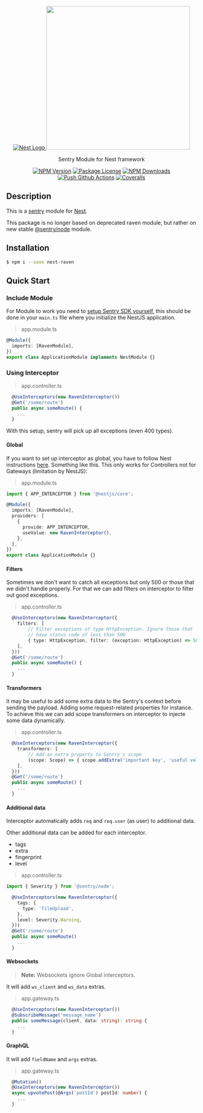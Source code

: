 <p align="center">
  <a href="http://nestjs.com/" target="blank"><img src="http://kamilmysliwiec.com/public/nest-logo.png#1" alt="Nest Logo" />   </a>
  <a href="https://sentry.io" target="_blank"><img src="https://sentry-brand.storage.googleapis.com/sentry-logo-black.png" width="380"></a>
</p>

<p align="center">Sentry Module for Nest framework</p>

<p align="center">
<a href="https://www.npmjs.com/package/nest-raven"><img src="https://img.shields.io/npm/v/nest-raven.svg" alt="NPM Version" /></a>
<a href="https://www.npmjs.com/package/nest-raven"><img src="https://img.shields.io/npm/l/nest-raven.svg" alt="Package License" /></a>
<a href="https://www.npmjs.com/package/nest-raven"><img src="https://img.shields.io/npm/dm/nest-raven.svg" alt="NPM Downloads" /></a>
<a href="https://github.com/mentos1386/nest-raven/actions?query=workflow%3AMaster"><img src="https://github.com/mentos1386/nest-raven/workflows/Master/badge.svg?event=push" alt="Push Github Actions" /></a>
<a href="https://coveralls.io/github/mentos1386/nest-raven"><img src="https://coveralls.io/repos/github/mentos1386/nest-raven/badge.svg?branch=master" alt="Coveralls" /></a>
</p>

## Description

This is a [sentry](https://sentry.io/) module for [Nest](https://github.com/nestjs/nest).

This package is no longer based on deprecated raven module, but rather on new stable [@sentry/node](https://www.npmjs.com/package/@sentry/node) module.

## Installation

```bash
$ npm i --save nest-raven
```

## Quick Start

### Include Module

For Module to work you need to [setup Sentry SDK yourself](https://docs.sentry.io/platforms/node/),
this should be done in your `main.ts` file where you initialize the NestJS application.

> app.module.ts

```ts
@Module({
  imports: [RavenModule],
})
export class ApplicationModule implements NestModule {}
```

### Using Interceptor

> app.controller.ts

```ts
  @UseInterceptors(new RavenInterceptor())
  @Get('/some/route')
  public async someRoute() {
    ...
  }
```

With this setup, sentry will pick up all exceptions (even 400 types).

#### Global

If you want to set up interceptor as global, you have to follow Nest
instructions [here](https://docs.nestjs.com/interceptors). Something like
this. This only works for Controllers not for Gateways (limitation by NestJS):

> app.module.ts

```ts
import { APP_INTERCEPTOR } from '@nestjs/core';

@Module({
  imports: [RavenModule],
  providers: [
    {
      provide: APP_INTERCEPTOR,
      useValue: new RavenInterceptor(),
    },
  ],
})
export class ApplicationModule {}
```

#### Filters

Sometimes we don't want to catch all exceptions but only 500 or those
that we didn't handle properly. For that we can add filters on interceptor
to filter out good exceptions.

> app.controller.ts

```ts
  @UseInterceptors(new RavenInterceptor({
    filters: [
        // Filter exceptions of type HttpException. Ignore those that
        // have status code of less than 500
        { type: HttpException, filter: (exception: HttpException) => 500 > exception.getStatus() }
    ],
  }))
  @Get('/some/route')
  public async someRoute() {
    ...
  }
```

#### Transformers

It may be useful to add some extra data to the Sentry's context before sending
the payload. Adding some request-related properties for instance. To achieve
this we can add scope transformers on interceptor to injecte some data
dynamically.

> app.controller.ts

```ts
  @UseInterceptors(new RavenInterceptor({
    transformers: [
        // Add an extra property to Sentry's scope
        (scope: Scope) => { scope.addExtra('important key', 'useful value') }
    ],
  }))
  @Get('/some/route')
  public async someRoute() {
    ...
  }
```

#### Additional data

Interceptor automatically adds `req` and `req.user` (as user) to additional data.

Other additional data can be added for each interceptor.

- tags
- extra
- fingerprint
- level

> app.controller.ts

```ts
import { Severity } from '@sentry/node';

  @UseInterceptors(new RavenInterceptor({
    tags: {
      type: 'fileUpload',
    },
    level: Severity.Warning,
  }))
  @Get('/some/route')
  public async someRoute()
    ...
  }
```

#### Websockets

> **Note:** Websockets ignore Global interceptors.

It will add `ws_client` and `ws_data` extras.

> app.gateway.ts

```ts
  @UseInterceptors(new RavenInterceptor())
  @SubscribeMessage('message_name')
  public someMessage(client, data: string): string {
    ...
  }
```

#### GraphQL

It will add `fieldName` and `args` extras.

> app.gateway.ts

```ts
  @Mutation()
  @UseInterceptors(new RavenInterceptor())
  async upvotePost(@Args('postId') postId: number) {
    ...
  }
```
